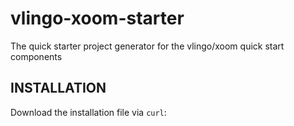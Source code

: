 # vlingo-xoom-starter
The quick starter project generator for the vlingo/xoom quick start components

## INSTALLATION
Download the installation file via `curl`:
